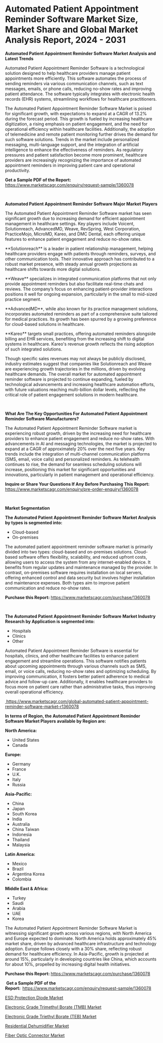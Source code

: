 <p><h1>Automated Patient Appointment Reminder Software Market Size, Market Share and Global Market Analysis Report, 2024 - 2031</h1></p><p><strong>Automated Patient Appointment Reminder Software Market Analysis and Latest Trends</strong></p>
<p><p>Automated Patient Appointment Reminder Software is a technological solution designed to help healthcare providers manage patient appointments more efficiently. This software automates the process of sending reminders via various communication channels, such as text messages, emails, or phone calls, reducing no-show rates and improving patient attendance. The software typically integrates with electronic health records (EHR) systems, streamlining workflows for healthcare practitioners.</p><p>The Automated Patient Appointment Reminder Software Market is poised for significant growth, with expectations to expand at a CAGR of 13.2% during the forecast period. This growth is fueled by increasing healthcare digitization, a rising emphasis on patient engagement, and the need for operational efficiency within healthcare facilities. Additionally, the adoption of telemedicine and remote patient monitoring further drives the demand for such software solutions. Trends in the market include personalized messaging, multi-language support, and the integration of artificial intelligence to enhance the effectiveness of reminders. As regulatory pressures and patient satisfaction become more prominent, healthcare providers are increasingly recognizing the importance of automated appointment reminders in improving patient care and operational productivity.</p></p>
<p><strong>Get a Sample PDF of the Report:&nbsp;</strong> <a href="https://www.marketscagr.com/enquiry/request-sample/1360078">https://www.marketscagr.com/enquiry/request-sample/1360078</a></p>
<p>&nbsp;</p>
<p><strong>Automated Patient Appointment Reminder Software Major Market Players</strong></p>
<p><p>The Automated Patient Appointment Reminder Software market has seen significant growth due to increasing demand for efficient appointment management in healthcare settings. Key players include Voicent, Solutionreach, AdvancedMD, Weave, RevSpring, West Corporation, PracticeMojo, MicroMD, Kareo, and DMC Dental, each offering unique features to enhance patient engagement and reduce no-show rates.</p><p>**Solutionreach** is a leader in patient relationship management, helping healthcare providers engage with patients through reminders, surveys, and other communication tools. Their innovative approach has contributed to a robust market presence, with steady annual growth projections as healthcare shifts towards more digital solutions.</p><p>**Weave** specializes in integrated communication platforms that not only provide appointment reminders but also facilitate real-time chats and reviews. The company’s focus on enhancing patient-provider interactions positions it well for ongoing expansion, particularly in the small to mid-sized practice segment.</p><p>**AdvancedMD**, while also known for its practice management solutions, incorporates automated reminders as part of a comprehensive suite tailored for medical practices. Its growth has been spurred by a growing preference for cloud-based solutions in healthcare.</p><p>**Kareo** targets small practices, offering automated reminders alongside billing and EHR services, benefiting from the increasing shift to digital systems in healthcare. Kareo's revenue growth reflects the rising adoption of such integrated solutions.</p><p>Though specific sales revenues may not always be publicly disclosed, industry estimates suggest that companies like Solutionreach and Weave are experiencing growth trajectories in the millions, driven by evolving healthcare demands. The overall market for automated appointment reminder software is projected to continue expanding, fueled by technological advancements and increasing healthcare automation efforts, with future valuations reaching multi-billion dollar levels, reflecting the critical role of patient engagement solutions in modern healthcare.</p></p>
<p>&nbsp;</p>
<p><strong>What Are The Key Opportunities For Automated Patient Appointment Reminder Software Manufacturers?</strong></p>
<p><p>The Automated Patient Appointment Reminder Software market is experiencing robust growth, driven by the increasing need for healthcare providers to enhance patient engagement and reduce no-show rates. With advancements in AI and messaging technologies, the market is projected to expand at a CAGR of approximately 20% over the next five years. Key trends include the integration of multi-channel communication platforms (SMS, email, voice calls) and personalized reminders. As telehealth continues to rise, the demand for seamless scheduling solutions will increase, positioning this market for significant opportunities and innovations, particularly in patient management and operational efficiency.</p></p>
<p><strong>Inquire or Share Your Questions If Any Before Purchasing This Report:</strong> <a href="https://www.marketscagr.com/enquiry/pre-order-enquiry/1360078">https://www.marketscagr.com/enquiry/pre-order-enquiry/1360078</a></p>
<p>&nbsp;</p>
<p><strong>Market Segmentation</strong></p>
<p><strong>The Automated Patient Appointment Reminder Software Market Analysis by types is segmented into:</strong></p>
<p><ul><li>Cloud-based</li><li>On-premises</li></ul></p>
<p><p>The automated patient appointment reminder software market is primarily divided into two types: cloud-based and on-premises solutions. Cloud-based software offers flexibility, scalability, and reduced upfront costs, allowing users to access the system from any internet-enabled device. It benefits from regular updates and maintenance managed by the provider. In contrast, on-premises software requires installation on local servers, offering enhanced control and data security but involves higher installation and maintenance expenses. Both types aim to improve patient communication and reduce no-show rates.</p></p>
<p><strong>Purchase this Report:&nbsp;</strong><a href="https://www.marketscagr.com/purchase/1360078">https://www.marketscagr.com/purchase/1360078</a></p>
<p>&nbsp;</p>
<p><strong>The Automated Patient Appointment Reminder Software Market Industry Research by Application is segmented into:</strong></p>
<p><ul><li>Hospitals</li><li>Clinics</li><li>Other</li></ul></p>
<p><p>Automated Patient Appointment Reminder Software is essential for hospitals, clinics, and other healthcare facilities to enhance patient engagement and streamline operations. This software notifies patients about upcoming appointments through various channels such as SMS, email, or voice calls, reducing no-show rates and optimizing scheduling. By improving communication, it fosters better patient adherence to medical advice and follow-up care. Additionally, it enables healthcare providers to focus more on patient care rather than administrative tasks, thus improving overall operational efficiency.</p></p>
<p><a href="https://www.marketscagr.com/global-automated-patient-appointment-reminder-software-market-r1360078">&nbsp;https://www.marketscagr.com/global-automated-patient-appointment-reminder-software-market-r1360078</a></p>
<p><strong>In terms of Region, the Automated Patient Appointment Reminder Software Market Players available by Region are:</strong></p>
<p>
    <p> <strong> North America: </strong>
        <ul>
            <li>United States</li>
            <li>Canada</li>
        </ul>
        </p> 
    <p> <strong> Europe: </strong>
        <ul>
            <li>Germany</li>
            <li>France</li>
            <li>U.K.</li>
            <li>Italy</li>
            <li>Russia</li>
        </ul>
        </p> 
    <p> <strong> Asia-Pacific: </strong>
        <ul>
            <li>China</li>
            <li>Japan</li>
            <li>South Korea</li>
            <li>India</li>
            <li>Australia</li>
            <li>China Taiwan</li>
            <li>Indonesia</li>
            <li>Thailand</li>
            <li>Malaysia</li>
        </ul>
        </p> 
    <p> <strong> Latin America: </strong>
        <ul>
            <li>Mexico</li>
            <li>Brazil</li>
            <li>Argentina Korea</li>
            <li>Colombia</li>
        </ul>
        </p> 
    <p> <strong> Middle East & Africa: </strong>
        <ul>
            <li>Turkey</li>
            <li>Saudi</li>
            <li>Arabia</li>
            <li>UAE</li>
            <li>Korea</li>
        </ul>
    </p>
    </p>
<p><p>The Automated Patient Appointment Reminder Software Market is witnessing significant growth across various regions, with North America and Europe expected to dominate. North America holds approximately 45% market share, driven by advanced healthcare infrastructure and technology adoption. Europe follows closely with a 30% share, reflecting robust demand for healthcare efficiency. In Asia-Pacific, growth is projected at around 15%, particularly in developing countries like China, which accounts for about 10%, propelled by increasing digital health initiatives.</p></p>
<p><strong>Purchase this Report: </strong><a href="https://www.marketscagr.com/purchase/1360078">https://www.marketscagr.com/purchase/1360078</a></p>
<p>&nbsp;<strong>Get a Sample PDF of the Report:&nbsp;&nbsp;</strong><a href="https://www.marketscagr.com/enquiry/request-sample/1360078">https://www.marketscagr.com/enquiry/request-sample/1360078</a></p>
<p><strong></strong></p>
<p><p><a href="https://www.linkedin.com/pulse/driving-market-forces-esd-protection-diode-trends-future-xartc?trackingId=R%2FWDzpT5QmCTQNhohvBEHA%3D%3D">ESD Protection Diode Market</a></p><p><a href="https://issuu.com/reportprime-2/docs/electronic-grade-trimethyl-borate-t_85762a04beb320">Electronic Grade Trimethyl Borate (TMB) Market</a></p><p><a href="https://issuu.com/reportprime-2/docs/electronic-grade-triethyl-borate-te_339f7fbaa3d04a">Electronic Grade Triethyl Borate (TEB) Market</a></p><p><a href="https://www.linkedin.com/pulse/future-residential-dehumidifier-market-global-forecast-cajac?trackingId=%2B51sSc2iRAGwfNiqG3D%2F3g%3D%3D">Residential Dehumidifier Market</a></p><p><a href="https://www.linkedin.com/pulse/how-regional-markets-adapting-fiber-optic-connector-market-rufgc?trackingId=DuVeOcH5QbO2HtXIYWjlfQ%3D%3D">Fiber Optic Connector Market</a></p></p>